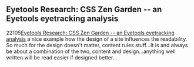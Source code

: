 <article><h2>Eyetools Research: CSS Zen Garden -- an Eyetools eyetracking analysis</h2><time><span class="day">2</span><span class="month">2</span><span class="year">105</span></time><a href="http://blog.eyetools.net/eyetools_research/2005/02/css_zen_garden_.html">Eyetools Research: CSS Zen Garden -- an Eyetools eyetracking analysis</a> a nice example how the design of a site influences the readability. So much for the design doesn't matter, content rules stuff...It is and always be about a combination of the two, content and design...anything well written will be read easier if designed better...</article>